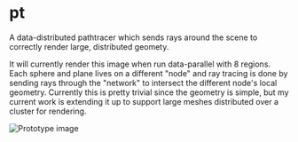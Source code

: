 # pt

A data-distributed pathtracer which sends rays around the scene to correctly render
large, distributed geomety.

It will currently render this image when run data-parallel with 8 regions. Each sphere and plane
lives on a different "node" and ray tracing is done by sending rays through the "network" to intersect
the different node's local geometry. Currently this is pretty trivial since the geometry is simple, but
my current work is extending it up to support large meshes distributed over a cluster for rendering.

![Prototype image](https://i.imgur.com/1LhhptY.png)

